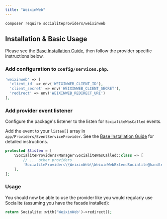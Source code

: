 ```yaml
---
title: "WeixinWeb"
---
```


```bash
composer require socialiteproviders/weixinweb
```

## Installation & Basic Usage

Please see the [Base Installation Guide](https://socialiteproviders.com/usage/), then follow the provider specific instructions below.

### Add configuration to `config/services.php`.

```php
'weixinweb' => [    
  'client_id' => env('WEIXINWEB_CLIENT_ID'),  
  'client_secret' => env('WEIXINWEB_CLIENT_SECRET'),  
  'redirect' => env('WEIXINWEB_REDIRECT_URI') 
],
```

### Add provider event listener

Configure the package's listener to the listen for `SocialiteWasCalled` events. 

Add the event to your `listen[]` array  in `app/Providers/EventServiceProvider`. See the [Base Installation Guide](https://socialiteproviders.com/usage/) for detailed instructions.

```php
protected $listen = [
    \SocialiteProviders\Manager\SocialiteWasCalled::class => [
        // ... other providers
        'SocialiteProviders\\WeixinWeb\\WeixinWebExtendSocialite@handle',
    ],
];
```

### Usage

You should now be able to use the provider like you would regularly use Socialite (assuming you have the facade installed):

```php
return Socialite::with('WeixinWeb')->redirect();
```
